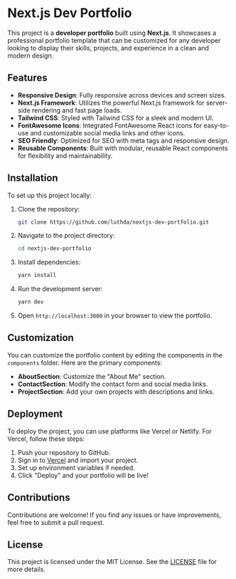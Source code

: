 # Next.js Dev Portfolio

This project is a **developer portfolio** built using **Next.js**. It showcases a professional portfolio template that can be customized for any developer looking to display their skills, projects, and experience in a clean and modern design.

## Features

- **Responsive Design**: Fully responsive across devices and screen sizes.
- **Next.js Framework**: Utilizes the powerful Next.js framework for server-side rendering and fast page loads.
- **Tailwind CSS**: Styled with Tailwind CSS for a sleek and modern UI.
- **FontAwesome Icons**: Integrated FontAwesome React icons for easy-to-use and customizable social media links and other icons.
- **SEO Friendly**: Optimized for SEO with meta tags and responsive design.
- **Reusable Components**: Built with modular, reusable React components for flexibility and maintainability.

## Installation

To set up this project locally:

1. Clone the repository:

   ```bash
   git clone https://github.com/luthda/nextjs-dev-portfolio.git
   ```

2. Navigate to the project directory:

   ```bash
   cd nextjs-dev-portfolio
   ```

3. Install dependencies:

   ```bash
   yarn install
   ```

4. Run the development server:

   ```bash
   yarn dev
   ```

5. Open `http://localhost:3000` in your browser to view the portfolio.

## Customization

You can customize the portfolio content by editing the components in the `components` folder. Here are the primary components:

- **AboutSection**: Customize the "About Me" section.
- **ContactSection**: Modify the contact form and social media links.
- **ProjectSection**: Add your own projects with descriptions and links.

## Deployment

To deploy the project, you can use platforms like Vercel or Netlify. For Vercel, follow these steps:

1. Push your repository to GitHub.
2. Sign in to [Vercel](https://vercel.com/) and import your project.
3. Set up environment variables if needed.
4. Click "Deploy" and your portfolio will be live!

## Contributions

Contributions are welcome! If you find any issues or have improvements, feel free to submit a pull request.

## License

This project is licensed under the MIT License. See the [LICENSE](https://github.com/luthda/nextjs-dev-portfolio/blob/main/LICENSE) file for more details.
